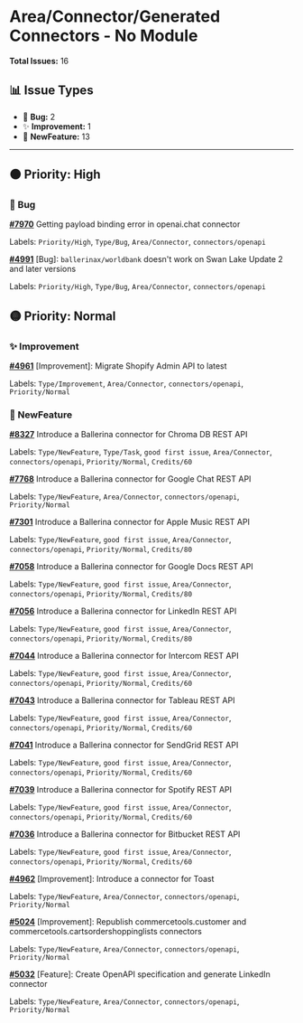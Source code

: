 # Area/Connector/Generated Connectors - No Module

**Total Issues:** 16

## 📊 Issue Types

- 🐛 **Bug:** 2
- ✨ **Improvement:** 1
- 🚀 **NewFeature:** 13

---

## 🟠 Priority: High

### 🐛 Bug

**[#7970](https://github.com/ballerina-platform/ballerina-library/issues/7970)** Getting payload binding error in openai.chat connector

Labels: `Priority/High`, `Type/Bug`, `Area/Connector`, `connectors/openapi`

**[#4991](https://github.com/ballerina-platform/ballerina-library/issues/4991)** [Bug]: `ballerinax/worldbank` doesn't work on Swan Lake Update 2 and later versions

Labels: `Priority/High`, `Type/Bug`, `Area/Connector`, `connectors/openapi`

## 🟡 Priority: Normal

### ✨ Improvement

**[#4961](https://github.com/ballerina-platform/ballerina-library/issues/4961)** [Improvement]: Migrate Shopify Admin API to latest 

Labels: `Type/Improvement`, `Area/Connector`, `connectors/openapi`, `Priority/Normal`

### 🚀 NewFeature

**[#8327](https://github.com/ballerina-platform/ballerina-library/issues/8327)** Introduce a Ballerina connector for Chroma DB REST API

Labels: `Type/NewFeature`, `Type/Task`, `good first issue`, `Area/Connector`, `connectors/openapi`, `Priority/Normal`, `Credits/60`

**[#7768](https://github.com/ballerina-platform/ballerina-library/issues/7768)** Introduce a Ballerina connector for Google Chat REST API

Labels: `Type/NewFeature`, `Area/Connector`, `connectors/openapi`, `Priority/Normal`

**[#7301](https://github.com/ballerina-platform/ballerina-library/issues/7301)** Introduce a Ballerina connector for Apple Music REST API

Labels: `Type/NewFeature`, `good first issue`, `Area/Connector`, `connectors/openapi`, `Priority/Normal`, `Credits/80`

**[#7058](https://github.com/ballerina-platform/ballerina-library/issues/7058)** Introduce a Ballerina connector for Google Docs REST API

Labels: `Type/NewFeature`, `good first issue`, `Area/Connector`, `connectors/openapi`, `Priority/Normal`, `Credits/80`

**[#7056](https://github.com/ballerina-platform/ballerina-library/issues/7056)** Introduce a Ballerina connector for LinkedIn REST API

Labels: `Type/NewFeature`, `good first issue`, `Area/Connector`, `connectors/openapi`, `Priority/Normal`, `Credits/80`

**[#7044](https://github.com/ballerina-platform/ballerina-library/issues/7044)** Introduce a Ballerina connector for Intercom REST API

Labels: `Type/NewFeature`, `good first issue`, `Area/Connector`, `connectors/openapi`, `Priority/Normal`, `Credits/60`

**[#7043](https://github.com/ballerina-platform/ballerina-library/issues/7043)** Introduce a Ballerina connector for Tableau REST API

Labels: `Type/NewFeature`, `good first issue`, `Area/Connector`, `connectors/openapi`, `Priority/Normal`, `Credits/60`

**[#7041](https://github.com/ballerina-platform/ballerina-library/issues/7041)** Introduce a Ballerina connector for SendGrid REST API

Labels: `Type/NewFeature`, `good first issue`, `Area/Connector`, `connectors/openapi`, `Priority/Normal`, `Credits/60`

**[#7039](https://github.com/ballerina-platform/ballerina-library/issues/7039)** Introduce a Ballerina connector for Spotify REST API

Labels: `Type/NewFeature`, `good first issue`, `Area/Connector`, `connectors/openapi`, `Priority/Normal`, `Credits/60`

**[#7036](https://github.com/ballerina-platform/ballerina-library/issues/7036)** Introduce a Ballerina connector for Bitbucket REST API

Labels: `Type/NewFeature`, `good first issue`, `Area/Connector`, `connectors/openapi`, `Priority/Normal`, `Credits/60`

**[#4962](https://github.com/ballerina-platform/ballerina-library/issues/4962)** [Improvement]: Introduce a connector for Toast

Labels: `Type/NewFeature`, `Area/Connector`, `connectors/openapi`, `Priority/Normal`

**[#5024](https://github.com/ballerina-platform/ballerina-library/issues/5024)** [Improvement]: Republish commercetools.customer and commercetools.cartsordershoppinglists connectors

Labels: `Type/NewFeature`, `Area/Connector`, `connectors/openapi`, `Priority/Normal`

**[#5032](https://github.com/ballerina-platform/ballerina-library/issues/5032)** [Feature]: Create OpenAPI specification and generate LinkedIn connector

Labels: `Type/NewFeature`, `Area/Connector`, `connectors/openapi`, `Priority/Normal`

